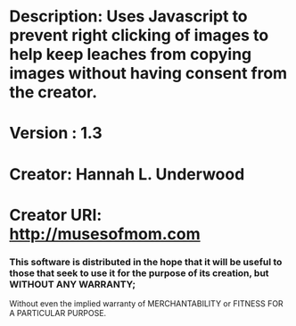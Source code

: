 
# Description: Uses Javascript to prevent right clicking of images to help keep leaches from copying images without having consent from the creator. 
# Version : 1.3
 
# Creator: Hannah L. Underwood
# Creator URI: http://musesofmom.com

### This software is distributed in the hope that it will be useful to those that seek to use it for the purpose of its creation, but WITHOUT ANY WARRANTY; 
Without even the implied warranty of MERCHANTABILITY or FITNESS FOR A PARTICULAR PURPOSE. 
